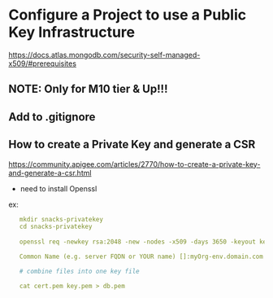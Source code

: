 # Configure a Project to use a Public Key Infrastructure

https://docs.atlas.mongodb.com/security-self-managed-x509/#prerequisites

## NOTE: Only for M10 tier & Up!!!

## Add to .gitignore

## How to create a Private Key and generate a CSR

https://community.apigee.com/articles/2770/how-to-create-a-private-key-and-generate-a-csr.html

- need to install Openssl

ex:

```yaml
   mkdir snacks-privatekey
   cd snacks-privatekey
   
   openssl req -newkey rsa:2048 -new -nodes -x509 -days 3650 -keyout key.pem -out cert.pem

   Common Name (e.g. server FQDN or YOUR name) []:myOrg-env.domain.com

   # combine files into one key file

   cat cert.pem key.pem > db.pem
```
